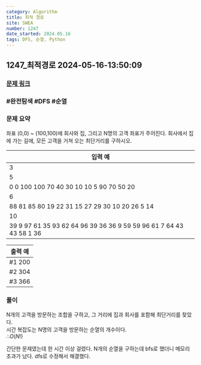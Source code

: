 ```yaml
---
category: Algorithm
title: 최적 경로
site: SWEA
number: 1247
date_started: 2024.05.16
tags: DFS, 순열, Python
---
```


## 1247\_최적경로 2024-05-16-13:50:09

### [문제 링크](https://swexpertacademy.com/main/code/problem/problemDetail.do?contestProbId=AV15OZ4qAPICFAYD)

### #완전탐색 #DFS #순열

### 문제 요약

좌표 (0,0) ~ (100,100)에 회사와 집, 그리고 N명의 고객 좌표가 주어진다. 회사에서 집에 가는 길에, 모든 고객을 거쳐 오는 최단거리를 구하시오.

| 입력 예                                                             |
| ------------------------------------------------------------------- |
| 3                                                                   |
| 5                                                                   |
| 0 0 100 100 70 40 30 10 10 5 90 70 50 20                            |
| 6                                                                   |
| 88 81 85 80 19 22 31 15 27 29 30 10 20 26 5 14                      |
| 10                                                                  |
| 39 9 97 61 35 93 62 64 96 39 36 36 9 59 59 96 61 7 64 43 43 58 1 36 |

| 출력 예 |
| ------- |
| #1 200  |
| #2 304  |
| #3 366  |

### 풀이

N개의 고객을 방문하는 조합을 구하고, 그 거리에 집과 회사를 포함해 최단거리를 찾았다.  
시간 복잡도는 N명의 고객을 방문하는 순열의 개수이다.  
$∴ O(N!)$

간단한 문제였는데 한 시간 이상 걸렸다. N개의 순열을 구하는데 bfs로 했더니 메모리 초과가 났다. dfs로 수정해서 해결했다.
